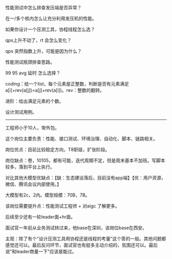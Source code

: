 性能测试中怎么排查发压端是否异常？

在一/多个核内怎么让充分利用发压机的性能。

如果你设计一个压测工具，协程线程怎么选？

qps上升不动了，rt 会怎么变化？

qps 突然指数上升，可能是因为什么？

性能测试瓶颈排查思路。

99 95 avg 延时 怎么选择？

coding：给一个list，每个元素是正整数，判断是否有元素满足a[i]+rev(a[j])=a[j]+rev(a[i])。rev：整数的翻转。

进阶：给出满足元素的个数。

设计测试用例。

---

工程师小于10人，带外包。

这个岗位主要负责：性能、接口测试、环境治理、自动化、脚本、链路相关。

岗位优点：目前比较稳定方向，T8职级，扩张阶段。

岗位缺点：卷，10105，都有可能，迭代周期不定，但是周末基本不加班。写脚本较多，落到平台上执行。

对比其他大模型优缺点：【缺：生态建设落后，目前没有app端】【优：用户资源，微信、腾讯会议内部使用。】

大模型有2c，2内。模型规模：70B，7B。

该岗位需要提升点：性能测试工程师 + 对aigc 了解更多。

后续至少还有一轮leader面+hr面。

面试官一年前从业务测试转过来，他base在深圳，该岗位base在西安。

主观：除了有个“设计压测工具用协程还是线程的考量”这个答的一般。其他问题都感觉还可以。最后反问环节，面试官也有挺多主动介绍的，氛围还可以。最后说”和leader商量一下“应该是能过。
